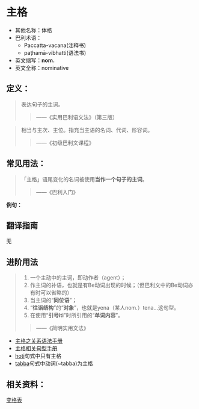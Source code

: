 # 主格

* 其他名称：体格
* 巴利术语：
  * Paccatta-vacana\(注释书\)
  * paṭhamā-vibhatti\(语法书\)
* 英文缩写：**nom.**
* 英文全称：nominative

## 定义：

> 表达句子的主词。
>
> > ——《实用巴利语文法》（第三版）

>相当与主次、主位。指充当主语的名词、代词、形容词。
>>——《初级巴利文课程》

## 常见用法：

>「主格」语尾变化的名词被使用**当作一个句子的主词**。
>>——《巴利入门》




**例句：**

## 翻译指南

无

## 进阶用法

>1. 一个主动中的主词，即动作者（agent）；
>2. 作主词的补语，也就是有Be动词出现的时候；（但巴利文中的Be动词亦有时可以省略的）
>3. 当主词的“**同位语**”；
>4. “**往诣结构**”的“**对象**”，也就是yena（某人nom.）tena…这句型。
>5. 在使用“**引号iti**”时所引用的“**单词内容**”。
>>——《简明实用文法》

* [主格之关系语法手册](../basic-relation/nom.md)
* [主格相关句型手册](../grammar/grammar.md)
* [hoti](https://github.com/visuddhinanda/pali-handbook/tree/2bdb9c6f5be84217fa8f6966ef2e5d108d7ef6d3/declension/hoti.md)句式中只有主格
* [tabba](https://github.com/visuddhinanda/pali-handbook/tree/2bdb9c6f5be84217fa8f6966ef2e5d108d7ef6d3/declension/tabba.md)句式中动词\(~tabba\)为主格

## 相关资料：

[变格表](ending-table.md)

